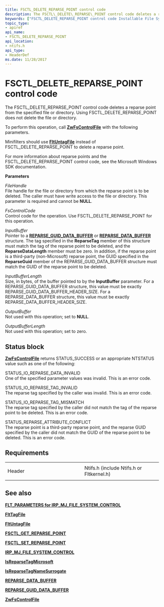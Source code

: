 ```yaml
---
title: FSCTL_DELETE_REPARSE_POINT control code
description: The FSCTL\_DELETE\_REPARSE\_POINT control code deletes a reparse point from the specified file or directory. Using FSCTL\_DELETE\_REPARSE\_POINT does not delete the file or directory.
keywords: ["FSCTL_DELETE_REPARSE_POINT control code Installable File System Drivers"]
topic_type:
- apiref
api_name:
- FSCTL_DELETE_REPARSE_POINT
api_location:
- ntifs.h
api_type:
- HeaderDef
ms.date: 11/28/2017
---
```


# FSCTL\_DELETE\_REPARSE\_POINT control code


The FSCTL\_DELETE\_REPARSE\_POINT control code deletes a reparse point from the specified file or directory. Using FSCTL\_DELETE\_REPARSE\_POINT does not delete the file or directory.

To perform this operation, call [**ZwFsControlFile**](/previous-versions/ff566462(v=vs.85)) with the following parameters.

Minifilters should use [**FltUntagFile**](/windows-hardware/drivers/ddi/fltkernel/nf-fltkernel-fltuntagfile) instead of FSCTL\_DELETE\_REPARSE\_POINT to delete a reparse point.

For more information about reparse points and the FSCTL\_DELETE\_REPARSE\_POINT control code, see the Microsoft Windows SDK documentation.

**Parameters**

<a href="" id="filehandle"></a>*FileHandle*  
File handle for the file or directory from which the reparse point is to be deleted. The caller must have write access to the file or directory. This parameter is required and cannot be **NULL**.

<a href="" id="fscontrolcode"></a>*FsControlCode*  
Control code for the operation. Use FSCTL\_DELETE\_REPARSE\_POINT for this operation.

<a href="" id="inputbuffer"></a>*InputBuffer*  
Pointer to a [**REPARSE\_GUID\_DATA\_BUFFER**](/windows-hardware/drivers/ddi/ntifs/ns-ntifs-_reparse_guid_data_buffer) or [**REPARSE\_DATA\_BUFFER**](/windows-hardware/drivers/ddi/ntifs/ns-ntifs-_reparse_data_buffer) structure. The tag specified in the **ReparseTag** member of this structure must match the tag of the reparse point to be deleted, and the **ReparseDataLength** member must be zero. In addition, if the reparse point is a third-party (non-Microsoft) reparse point, the GUID specified in the **ReparseGuid** member of the REPARSE\_GUID\_DATA\_BUFFER structure must match the GUID of the reparse point to be deleted.

<a href="" id="inputbufferlength"></a>*InputBufferLength*  
Size, in bytes, of the buffer pointed to by the **InputBuffer** parameter. For a REPARSE\_GUID\_DATA\_BUFFER structure, this value must be exactly REPARSE\_GUID\_DATA\_BUFFER\_HEADER\_SIZE. For a REPARSE\_DATA\_BUFFER structure, this value must be exactly REPARSE\_DATA\_BUFFER\_HEADER\_SIZE.

<a href="" id="outputbuffer"></a>*OutputBuffer*  
Not used with this operation; set to **NULL**.

<a href="" id="outputbufferlength"></a>*OutputBufferLength*  
Not used with this operation; set to zero.

## Status block

[**ZwFsControlFile**](/previous-versions/ff566462(v=vs.85)) returns STATUS\_SUCCESS or an appropriate NTSTATUS value such as one of the following:

<a href="" id="status-io-reparse-data-invalid"></a>STATUS\_IO\_REPARSE\_DATA\_INVALID  
One of the specified parameter values was invalid. This is an error code.

<a href="" id="status-io-reparse-tag-invalid"></a>STATUS\_IO\_REPARSE\_TAG\_INVALID  
The reparse tag specified by the caller was invalid. This is an error code.

<a href="" id="status-io-reparse-tag-mismatch"></a>STATUS\_IO\_REPARSE\_TAG\_MISMATCH  
The reparse tag specified by the caller did not match the tag of the reparse point to be deleted. This is an error code.

<a href="" id="status-reparse-attribute-conflict"></a>STATUS\_REPARSE\_ATTRIBUTE\_CONFLICT  
The reparse point is a third-party reparse point, and the reparse GUID specified by the caller did not match the GUID of the reparse point to be deleted. This is an error code.

## Requirements

<table>
<colgroup>
<col width="50%" />
<col width="50%" />
</colgroup>
<tbody>
<tr class="odd">
<td align="left"><p>Header</p></td>
<td align="left">Ntifs.h (include Ntifs.h or Fltkernel.h)</td>
</tr>
</tbody>
</table>

## See also


[**FLT\_PARAMETERS for IRP\_MJ\_FILE\_SYSTEM\_CONTROL**](flt-parameters-for-irp-mj-file-system-control.md)

[**FltTagFile**](/windows-hardware/drivers/ddi/fltkernel/nf-fltkernel-flttagfile)

[**FltUntagFile**](/windows-hardware/drivers/ddi/fltkernel/nf-fltkernel-fltuntagfile)

[**FSCTL\_GET\_REPARSE\_POINT**](fsctl-get-reparse-point.md)

[**FSCTL\_SET\_REPARSE\_POINT**](fsctl-set-reparse-point.md)

[**IRP\_MJ\_FILE\_SYSTEM\_CONTROL**](irp-mj-file-system-control.md)

[**IsReparseTagMicrosoft**](/windows-hardware/drivers/ddi/ntifs/nf-ntifs-isreparsetagmicrosoft)

[**IsReparseTagNameSurrogate**](/windows-hardware/drivers/ddi/ntifs/nf-ntifs-isreparsetagnamesurrogate)

[**REPARSE\_DATA\_BUFFER**](/windows-hardware/drivers/ddi/ntifs/ns-ntifs-_reparse_data_buffer)

[**REPARSE\_GUID\_DATA\_BUFFER**](/windows-hardware/drivers/ddi/ntifs/ns-ntifs-_reparse_guid_data_buffer)

[**ZwFsControlFile**](/previous-versions/ff566462(v=vs.85))

 

